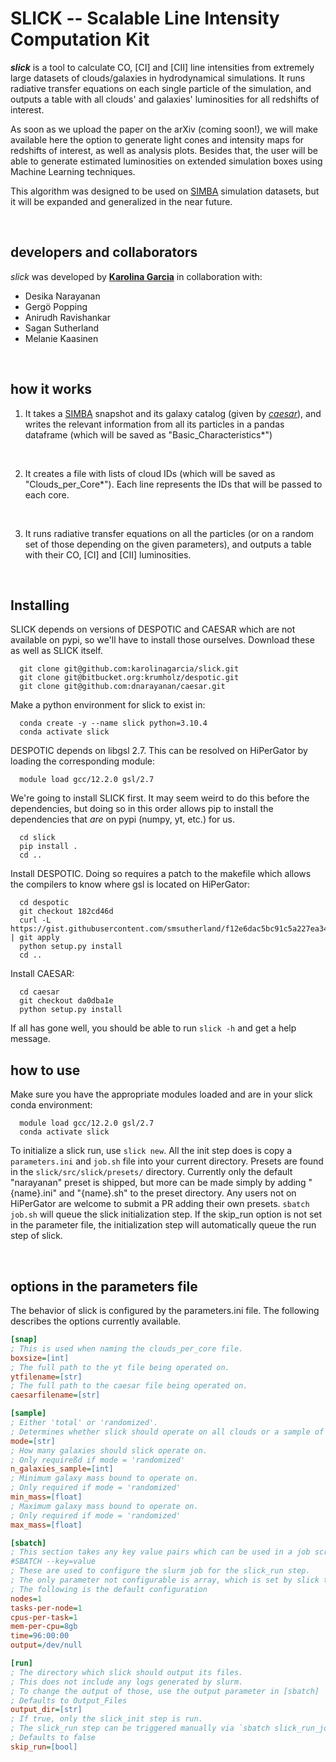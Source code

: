 # SLICK -- Scalable Line Intensity Computation Kit

**_slick_** is a tool to calculate CO, [CI] and [CII] line intensities from extremely large datasets of clouds/galaxies in hydrodynamical simulations. It runs radiative transfer equations on each single particle of the simulation, and outputs a table with all clouds' and galaxies' luminosities for all redshifts of interest.

As soon as we upload the paper on the arXiv (coming soon!), we will make available here the option to generate light cones and intensity maps for redshifts of interest, as well as analysis plots. Besides that, the user will be able to generate estimated luminosities on extended simulation boxes using Machine Learning techniques.

This algorithm was designed to be used on [SIMBA](http://simba.roe.ac.uk/) simulation datasets, but it will be expanded and generalized in the near future.

<br>

## developers and collaborators

*slick* was developed by **[Karolina Garcia](https://karolinagarcia.github.io/)** in collaboration with:
- Desika Narayanan
- Gergö Popping
- Anirudh Ravishankar
- Sagan Sutherland
- Melanie Kaasinen

<br>

## how it works

1) It takes a [SIMBA](http://simba.roe.ac.uk/) snapshot and its galaxy catalog (given by *[caesar](https://caesar.readthedocs.io/en/latest/)*), and writes the relevant information from all its particles in a pandas dataframe (which will be saved as "Basic_Characteristics*")

<br>

2) It creates a file with lists of cloud IDs (which will be saved as "Clouds_per_Core*"). Each line represents the IDs that will be passed to each core.

<br>

3) It runs radiative transfer equations on all the particles (or on a random set of those depending on the given parameters), and outputs a table with their CO, [CI] and [CII] luminosities.

<br>

## Installing

SLICK depends on versions of DESPOTIC and CAESAR which are not available on pypi, so we'll have to install those ourselves.
Download these as well as SLICK itself.
```
  git clone git@github.com:karolinagarcia/slick.git
  git clone git@bitbucket.org:krumholz/despotic.git
  git clone git@github.com:dnarayanan/caesar.git
```

Make a python environment for slick to exist in:
```
  conda create -y --name slick python=3.10.4
  conda activate slick
```

DESPOTIC depends on libgsl 2.7. 
This can be resolved on HiPerGator by loading the corresponding module:
```
  module load gcc/12.2.0 gsl/2.7
```

We're going to install SLICK first.
It may seem weird to do this before the dependencies, but doing so in this order allows pip to install the dependencies that *are* on pypi (numpy, yt, etc.) for us.
```
  cd slick
  pip install .
  cd ..
```

Install DESPOTIC.
Doing so requires a patch to the makefile which allows the compilers to know where gsl is located on HiPerGator:
```
  cd despotic
  git checkout 182cd46d
  curl -L https://gist.githubusercontent.com/smsutherland/f12e6dac5bc91c5a227ea349dcce9098/raw/ | git apply
  python setup.py install
  cd ..
```

Install CAESAR:
```
  cd caesar
  git checkout da0dba1e
  python setup.py install
```

If all has gone well, you should be able to run ``slick -h`` and get a help message.

## how to use

Make sure you have the appropriate modules loaded and are in your slick conda environment:
```
  module load gcc/12.2.0 gsl/2.7
  conda activate slick
```

To initialize a slick run, use ``slick new``.
All the init step does is copy a ``parameters.ini`` and ``job.sh`` file into your current directory.
Presets are found in the ``slick/src/slick/presets/`` directory.
Currently only the default "narayanan" preset is shipped, but more can be made simply by adding "{name}.ini" and "{name}.sh" to the preset directory.
Any users not on HiPerGator are welcome to submit a PR adding their own presets.
``sbatch job.sh`` will queue the slick initialization step.
If the skip_run option is not set in the parameter file, the initialization step will automatically queue the run step of slick.

<br>

## options in the parameters file

The behavior of slick is configured by the parameters.ini file. The following describes the options currently available.
```ini
[snap]
; This is used when naming the clouds_per_core file.
boxsize=[int]
; The full path to the yt file being operated on.
ytfilename=[str]
; The full path to the caesar file being operated on.
caesarfilename=[str]

[sample]
; Either 'total' or 'randomized'.
; Determines whether slick should operate on all clouds or a sample of clouds.
mode=[str]
; How many galaxies should slick operate on.
; Only requireßd if mode = 'randomized'
n_galaxies_sample=[int]
; Minimum galaxy mass bound to operate on.
; Only required if mode = 'randomized'
min_mass=[float]
; Maximum galaxy mass bound to operate on.
; Only required if mode = 'randomized'
max_mass=[float]

[sbatch]
; This section takes any key value pairs which can be used in a job script as 
#SBATCH --key=value
; These are used to configure the slurm job for the slick_run step.
; The only parameter not configurable is array, which is set by slick to match the number of runs being prepared.
; The following is the default configuration
nodes=1
tasks-per-node=1
cpus-per-task=1
mem-per-cpu=8gb
time=96:00:00
output=/dev/null

[run]
; The directory which slick should output its files.
; This does not include any logs generated by slurm.
; To change the output of those, use the output parameter in [sbatch]
; Defaults to Output_Files
output_dir=[str]
; If true, only the slick_init step is run.
; The slick_run step can be triggered manually via `sbatch slick_run_jobscript.sh`
; Defaults to false
skip_run=[bool]
```
